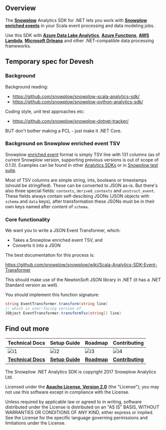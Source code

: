 ## Overview

The **[Snowplow][snowplow]** Analytics SDK for .NET lets you work with **[Snowplow enriched events][enriched-events]** in your Scala event processing and data modeling jobs.

Use this SDK with **[Azure Data Lake Analytics][adla]**, **[Azure Functions][af]**, **[AWS Lambda][lambda]**, **[Microsoft Orleans][orleans]** and other .NET-compatible data processing frameworks.

## Temporary spec for Devesh

### Background

Background reading:

* https://github.com/snowplow/snowplow-scala-analytics-sdk/
* https://github.com/snowplow/snowplow-python-analytics-sdk/

Coding style, unit test approaches etc:

* https://github.com/snowplow/snowplow-dotnet-tracker/

BUT don't bother making a PCL - just make it .NET Core.

### Background on Snowplow enriched event TSV

Snowplow [enriched event][enriched-event-source] format is simply TSV line with 131 columns (as of current Snowplow version, supporting previous versions is out of scope of 0.1.0).
Examples can be found in other [Analytics SDKs][enriched-event-example-scala] or in [Snowplow test suite][enriched-event-example-scala-2].

Most of TSV columns are simple string, ints, booleans or timestamps (should be stringified). These can be converted to JSON as-is.
But there's also three special fields: `contexts`, `derived_contexts` and `unstruct_event`.
These fields always contain self-descibing JSONs (JSON objects with `schema` and `data` keys), after transformation these JSONs must be in their own keys named after content of `schema`.

### Core functionality

We want you to write a JSON Event Transformer, which:

* Takes a Snowplow enriched event TSV, and
* Converts it into a JSON 

The best documentation for this process is:

https://github.com/snowplow/snowplow/wiki/Scala-Analytics-SDK-Event-Transformer

This should make use of the NewtonSoft JSON library in .NET (it has a .NET Standard version as well).

You should implement this function signature:

```c#
string EventTransformer.transform(string line)
// which is user-facing version of
JObject EventTransformer.transformTsv(string[] line)
```

## Find out more

| Technical Docs                  | Setup Guide               | Roadmap                 | Contributing                      |
|---------------------------------|---------------------------|-------------------------|-----------------------------------|
| ![i1][techdocs-image]           | ![i2][setup-image]       | ![i3][roadmap-image]   | ![i4][contributing-image]        |
| **[Technical Docs][techdocs]** | **[Setup Guide][setup]** | **[Roadmap][roadmap]** | **[Contributing][contributing]** |## Copyright and license

The Snowplow .NET Analytics SDK is copyright 2017 Snowplow Analytics Ltd.

Licensed under the **[Apache License, Version 2.0][license]** (the "License");
you may not use this software except in compliance with the License.

Unless required by applicable law or agreed to in writing, software
distributed under the License is distributed on an "AS IS" BASIS,
WITHOUT WARRANTIES OR CONDITIONS OF ANY KIND, either express or implied.
See the License for the specific language governing permissions and
limitations under the License.

[travis-image]: https://travis-ci.org/snowplow/snowplow-dotnet-analytics-sdk.png?branch=master
[travis]: http://travis-ci.org/snowplow/snowplow-dotnet-analytics-sdk

[license-image]: http://img.shields.io/badge/license-Apache--2-blue.svg?style=flat
[license]: http://www.apache.org/licenses/LICENSE-2.0

[release-image]: http://img.shields.io/badge/release-0.1.0-blue.svg?style=flat
[releases]: https://github.com/snowplow/snowplow-dotnet-analytics-sdk/releases

[techdocs-image]: https://d3i6fms1cm1j0i.cloudfront.net/github/images/techdocs.png
[setup-image]: https://d3i6fms1cm1j0i.cloudfront.net/github/images/setup.png
[roadmap-image]: https://d3i6fms1cm1j0i.cloudfront.net/github/images/roadmap.png
[contributing-image]: https://d3i6fms1cm1j0i.cloudfront.net/github/images/contributing.png

[setup]: https://github.com/snowplow/snowplow/wiki/.NET-Analytics-SDK-setup
[techdocs]: https://github.com/snowplow/snowplow/wiki/.NET-Analytics-SDK
[roadmap]: https://github.com/snowplow/snowplow/wiki/.NET-Tracker-Roadmap
[contributing]: https://github.com/snowplow/snowplow/wiki/.NET-Tracker-Contributing

[snowplow]: http://snowplowanalytics.com
[enriched-event-source]: https://github.com/snowplow/snowplow/blob/master/3-enrich/scala-common-enrich/src/main/scala/com.snowplowanalytics.snowplow.enrich/common/outputs/EnrichedEvent.scala
[enriched-event-example-scala]: https://github.com/snowplow/snowplow-scala-analytics-sdk/blob/master/src/test/scala/com.snowplowanalytics.snowplow.analytics.scalasdk.json/EventTransformerSpec.scala#L121
[enriched-event-example-scala-2]: https://github.com/snowplow/snowplow/blob/master/3-enrich/scala-hadoop-shred/src/test/scala/com.snowplowanalytics.snowplow.enrich.hadoop/jobs/good/CrossBatchDeduplicationSpec.scala#L57-L67
[enriched-events]: https://github.com/snowplow/snowplow/wiki/canonical-event-model
[event-data-modeling]: http://snowplowanalytics.com/blog/2016/03/16/introduction-to-event-data-modeling/

[adla]: https://azure.microsoft.com/en-gb/services/data-lake-analytics/
[af]: https://azure.microsoft.com/en-gb/services/functions/
[lambda]: https://aws.amazon.com/lambda/
[orleans]: https://dotnet.github.io/orleans/
